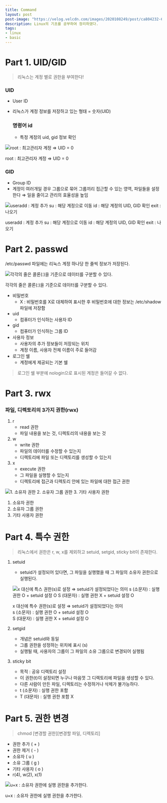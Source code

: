 ```yaml
---
title: Command
layout: post
post-image: "https://velog.velcdn.com/images/2020108249/post/ca804232-601f-42b0-baf0-2bb7c2213e28/image.png"
description: Linux의 기초를 공부하여 정리하였다.
tags:
- linux
- basic
---
```

# Part 1. UID/GID

> 리눅스는 계정 별로 권한을 부여한다!

### UID

- User ID
- 리눅스가 계정 정보를 저장하고 있는 형태 = 숫자(UID)
    
    ### 명령어 id
    
    - 특정 계정의 uid, gid 정보 확인

![root : 최고관리자 계정 ⇒ UID = 0](https://user-images.githubusercontent.com/79959379/207038204-d0ef61b1-2eda-46f3-ba11-c776437d9690.png)

root : 최고관리자 계정 ⇒ UID = 0

### GID

- Group ID
- 계정이 여러개일 경우 그룹으로 묶어 그룹끼리 접근할 수 있는 영역, 파일들을 설정한다
⇒ 일을 줄이고 관리의 효율성을 높임

![useradd : 계정 추가
su : 해당 계정으로 이동
id : 해당 계정의 UID, GID 확인
exit : 나오기](https://user-images.githubusercontent.com/79959379/207038134-fcf04edd-f531-4982-8909-011357d4cfa6.png)

useradd : 계정 추가
su : 해당 계정으로 이동
id : 해당 계정의 UID, GID 확인
exit : 나오기

# Part 2. passwd

/etc/passwd 파일에는 리눅스 계정 하나당 한 줄씩 정보가 저장된다.

![각각의 줄은 콜론(:)을 기준으로 데이터를 구분할 수 있다.](https://user-images.githubusercontent.com/79959379/207038129-8892f7b7-82ea-474e-9762-5d576401b49b.png)

각각의 줄은 콜론(:)을 기준으로 데이터를 구분할 수 있다.

- 비밀번호
    - X : 비밀번호를 X로 대체하여 표시한 후 비밀번호에 대한 정보는 /etc/shadow 파일에 저장함
- uid
    - 컴퓨터가 인식하는 사용자 ID
- gid
    - 컴퓨터가 인식하는 그룹 ID
- 사용자 정보
    - 사용자의 추가 정보들이 저장되는 위치
    - 계정 이름, 사용자 전체 이름이 주로 들어감
- 로그인 쉘
    - 계정에게 제공되는 기본 쉘

> 로그인 쉘 부분에 nologin으로 표시된 계정은 들어갈 수 없다.

# Part 3. rwx

### 파일, 디렉토리의 3가지 권한(rwx)

1. r
    - read 권한
    - 파일 내용을 보는 것, 디렉토리의 내용을 보는 것
2. w
    - write 권한
    - 파일의 데이터를 수정할 수 있는지
    - 디렉토리에 파일 또는 디렉토리를 생성할 수 있는지
3. x
    - execute 권한
    - 그 파일을 실행할 수 있는지
    - 디렉토리에 접근과 디렉토리 안에 있는 파일에 대한 접근 권한

![1. 소유자 권한
2. 소유자 그룹 권한
3. 기타 사용자 권한](https://user-images.githubusercontent.com/79959379/207038126-4d8abbbd-c99d-48f6-89cc-72e6c8a22bf6.png)

1. 소유자 권한
2. 소유자 그룹 권한
3. 기타 사용자 권한

# Part 4. 특수 권한

> 리눅스에서 권한은 r, w, x를 제외하고 setuid, setgid, sticky bit이 존재한다.

1. setuid
    - setuid가 설정되어 있다면, 그 파일을 실행했을 때 그 파일의 소유자 권한으로 실행된다.
    
    ![x 대신에 특스 권한(s)로 설정 ⇒ setuid가 설정되었다는 의미
    s (소문자) : 실행 권한 O + setuid 설정 O
    S (대문자) : 실행 권한 X + setuid 설정 O](https://user-images.githubusercontent.com/79959379/207038118-03f68f2f-48b7-4d8e-b238-90303fa487e0.png)
    
    x 대신에 특수 권한(s)로 설정 ⇒ setuid가 설정되었다는 의미   
    s (소문자) : 실행 권한 O + setuid 설정 O    
    S (대문자) : 실행 권한 X + setuid 설정 O     
    
2. setgid
    - 개념은 setuid와 동일
    - 그룹 권한을 성정하는 위치에 표시 (s)
    - 실행될 때, 사용자의 그룹이 그 파일의 소유 그룹으로 변경되어 실행됨
3. sticky bit
    - 목적 : 공유 디렉토리 설정
    - 이 권한(t)이 설정되면 누구나 마음껏 그 디렉토리에 파일을 생성할 수 있다.
    - 다른 사람이 만든 파일, 디렉토리는 수정하거나 삭제가 불가능하다.
    - t (소문자) : 실행 권한 포함
    - T (대문자) : 실행 권한 포함 X

# Part 5. 권한 변경

> chmod [변경할 권한][변경할 파일, 디렉토리]

- 권한 추가 ( + )
- 권한 제거 ( - )
- 소유자 ( u )
- 소유 그룹 ( g )
- 기타 사용자 ( o )
- r(4), w(2), x(1)

![u+x : 소유자 권한에 실행 권한을 추가한다.](https://user-images.githubusercontent.com/79959379/207038109-26e0c076-1e59-4b76-938f-7517018088c1.png)

u+x : 소유자 권한에 실행 권한을 추가한다.